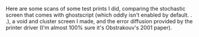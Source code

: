 Here are some scans of some test prints I did, comparing
the stochastic screen that comes with ghostscript (which
oddly isn't enabled by default. . .), a void and cluster
screen I made, and the error diffusion provided by the printer
driver (I'm almost 100% sure it's Obstrakouv's 2001 paper).


